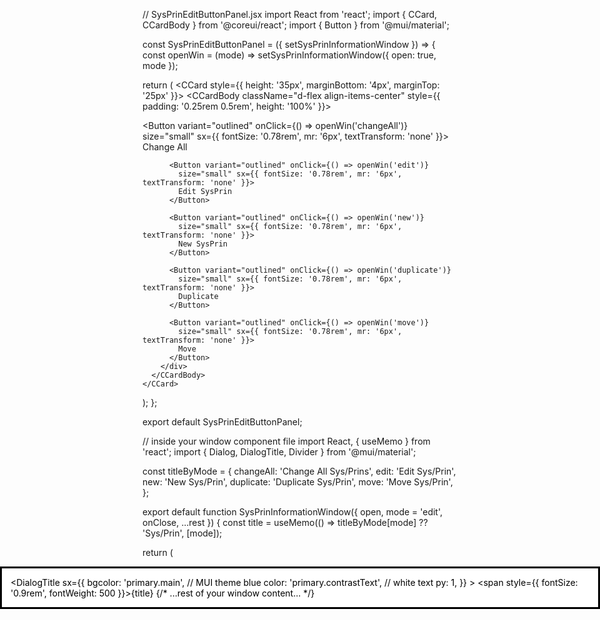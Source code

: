 // SysPrinEditButtonPanel.jsx
import React from 'react';
import { CCard, CCardBody } from '@coreui/react';
import { Button } from '@mui/material';

const SysPrinEditButtonPanel = ({ setSysPrinInformationWindow }) => {
  const openWin = (mode) => setSysPrinInformationWindow({ open: true, mode });

  return (
    <CCard style={{ height: '35px', marginBottom: '4px', marginTop: '25px' }}>
      <CCardBody className="d-flex align-items-center" style={{ padding: '0.25rem 0.5rem', height: '100%' }}>
        <div>
          <Button variant="outlined" onClick={() => openWin('changeAll')}
            size="small" sx={{ fontSize: '0.78rem', mr: '6px', textTransform: 'none' }}>
            Change All
          </Button>

          <Button variant="outlined" onClick={() => openWin('edit')}
            size="small" sx={{ fontSize: '0.78rem', mr: '6px', textTransform: 'none' }}>
            Edit SysPrin
          </Button>

          <Button variant="outlined" onClick={() => openWin('new')}
            size="small" sx={{ fontSize: '0.78rem', mr: '6px', textTransform: 'none' }}>
            New SysPrin
          </Button>

          <Button variant="outlined" onClick={() => openWin('duplicate')}
            size="small" sx={{ fontSize: '0.78rem', mr: '6px', textTransform: 'none' }}>
            Duplicate
          </Button>

          <Button variant="outlined" onClick={() => openWin('move')}
            size="small" sx={{ fontSize: '0.78rem', mr: '6px', textTransform: 'none' }}>
            Move
          </Button>
        </div>
      </CCardBody>
    </CCard>
  );
};

export default SysPrinEditButtonPanel;





// inside your window component file
import React, { useMemo } from 'react';
import { Dialog, DialogTitle, Divider } from '@mui/material';

const titleByMode = {
  changeAll: 'Change All Sys/Prins',
  edit:      'Edit Sys/Prin',
  new:       'New Sys/Prin',
  duplicate: 'Duplicate Sys/Prin',
  move:      'Move Sys/Prin',
};

export default function SysPrinInformationWindow({ open, mode = 'edit', onClose, ...rest }) {
  const title = useMemo(() => titleByMode[mode] ?? 'Sys/Prin', [mode]);

  return (
    <Dialog open={open} onClose={onClose} maxWidth="sm" fullWidth>
      <DialogTitle
        sx={{
          bgcolor: 'primary.main',       // MUI theme blue
          color: 'primary.contrastText', // white text
          py: 1,
        }}
      >
        <span style={{ fontSize: '0.9rem', fontWeight: 500 }}>{title}</span>
      </DialogTitle>
      <Divider />
      {/* ...rest of your window content... */}
    </Dialog>
  );
}



